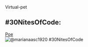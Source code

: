 Virtual-pet
## #30NitesOfCode:
  [Poe](https://www.codedex.io/@marianaasc1920/30-nites-of-code)  
  ![@marianaasc1920 #30NitesOfCode](https://www.codedex.io/api/petStatus?user=marianaasc1920)
